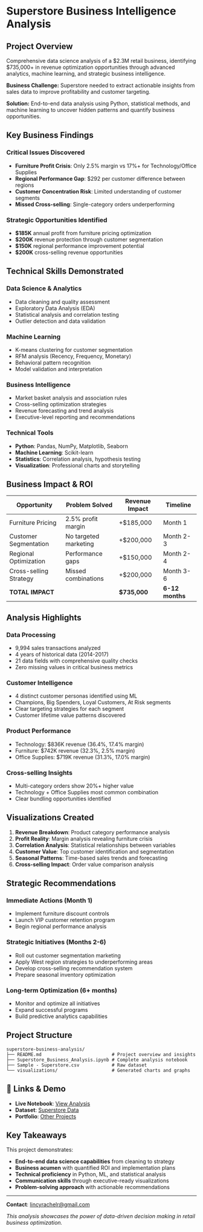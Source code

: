# Superstore Business Intelligence Analysis

## Project Overview

Comprehensive data science analysis of a $2.3M retail business, identifying $735,000+ in revenue optimization opportunities through advanced analytics, machine learning, and strategic business intelligence.

**Business Challenge:** Superstore needed to extract actionable insights from sales data to improve profitability and customer targeting.

**Solution:** End-to-end data analysis using Python, statistical methods, and machine learning to uncover hidden patterns and quantify business opportunities.

## Key Business Findings

### Critical Issues Discovered
- **Furniture Profit Crisis**: Only 2.5% margin vs 17%+ for Technology/Office Supplies
- **Regional Performance Gap**: $292 per customer difference between regions
- **Customer Concentration Risk**: Limited understanding of customer segments
- **Missed Cross-selling**: Single-category orders underperforming

### Strategic Opportunities Identified
- **$185K** annual profit from furniture pricing optimization
- **$200K** revenue protection through customer segmentation
- **$150K** regional performance improvement potential
- **$200K** cross-selling revenue opportunities

## Technical Skills Demonstrated

### **Data Science & Analytics**
- Data cleaning and quality assessment
- Exploratory Data Analysis (EDA)
- Statistical analysis and correlation testing
- Outlier detection and data validation

### **Machine Learning**
- K-means clustering for customer segmentation
- RFM analysis (Recency, Frequency, Monetary)
- Behavioral pattern recognition
- Model validation and interpretation

### **Business Intelligence**
- Market basket analysis and association rules
- Cross-selling optimization strategies
- Revenue forecasting and trend analysis
- Executive-level reporting and recommendations

### **Technical Tools**
- **Python**: Pandas, NumPy, Matplotlib, Seaborn
- **Machine Learning**: Scikit-learn
- **Statistics**: Correlation analysis, hypothesis testing
- **Visualization**: Professional charts and storytelling

## Business Impact & ROI

| Opportunity | Problem Solved | Revenue Impact | Timeline |
|-------------|----------------|----------------|----------|
| Furniture Pricing | 2.5% profit margin | +$185,000 | Month 1 |
| Customer Segmentation | No targeted marketing | +$200,000 | Month 2-3 |
| Regional Optimization | Performance gaps | +$150,000 | Month 2-4 |
| Cross-selling Strategy | Missed combinations | +$200,000 | Month 3-6 |
| **TOTAL IMPACT** | | **$735,000** | **6-12 months** |

## Analysis Highlights

### **Data Processing**
- 9,994 sales transactions analyzed
- 4 years of historical data (2014-2017)
- 21 data fields with comprehensive quality checks
- Zero missing values in critical business metrics

### **Customer Intelligence**
- 4 distinct customer personas identified using ML
- Champions, Big Spenders, Loyal Customers, At Risk segments
- Clear targeting strategies for each segment
- Customer lifetime value patterns discovered

### **Product Performance**
- Technology: $836K revenue (36.4%, 17.4% margin)
- Furniture: $742K revenue (32.3%, 2.5% margin)
- Office Supplies: $719K revenue (31.3%, 17.0% margin)

### **Cross-selling Insights**
- Multi-category orders show 20%+ higher value
- Technology + Office Supplies most common combination
- Clear bundling opportunities identified

## Visualizations Created

1. **Revenue Breakdown**: Product category performance analysis
2. **Profit Reality**: Margin analysis revealing furniture crisis
3. **Correlation Analysis**: Statistical relationships between variables
4. **Customer Value**: Top customer identification and segmentation
5. **Seasonal Patterns**: Time-based sales trends and forecasting
6. **Cross-selling Impact**: Order value comparison analysis

## Strategic Recommendations

### **Immediate Actions (Month 1)**
- Implement furniture discount controls
- Launch VIP customer retention program
- Begin regional performance analysis

### **Strategic Initiatives (Months 2-6)**
- Roll out customer segmentation marketing
- Apply West region strategies to underperforming areas
- Develop cross-selling recommendation system
- Prepare seasonal inventory optimization

### **Long-term Optimization (6+ months)**
- Monitor and optimize all initiatives
- Expand successful programs
- Build predictive analytics capabilities

## Project Structure
```
superstore-business-analysis/
├── README.md                          # Project overview and insights
├── Superstore_Business_Analysis.ipynb # Complete analysis notebook
├── Sample - Superstore.csv            # Raw dataset
└── visualizations/                    # Generated charts and graphs
```

## 🔗 Links & Demo

- **Live Notebook**: [View Analysis](./Superstore_Business_Analysis.ipynb)
- **Dataset**: [Superstore Data](./Sample%20-%20Superstore.csv)
- **Portfolio**: [Other Projects](#)

## Key Takeaways

This project demonstrates:
- **End-to-end data science capabilities** from cleaning to strategy
- **Business acumen** with quantified ROI and implementation plans
- **Technical proficiency** in Python, ML, and statistical analysis
- **Communication skills** through executive-ready visualizations
- **Problem-solving approach** with actionable recommendations

---

**Contact**: lincyrachelr@gmail.com

*This analysis showcases the power of data-driven decision making in retail business optimization.*
